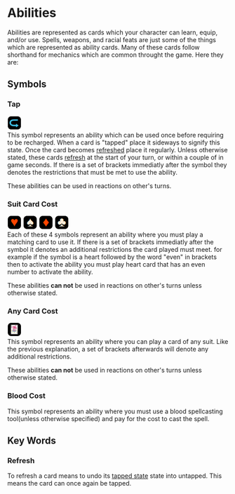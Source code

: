 # Abilities

Abilities are represented as cards which your character can learn, equip, and/or use. Spells, weapons, and racial feats are just some of the things which are represented as ability cards. Many of these cards follow shorthand for mechanics which are common throught the game. Here they are:

## Symbols

### Tap
![tap_symbol](tap_symbol.png)   
This symbol represents an ability which can be used once before requiring to be recharged. When a card is "tapped" place it sideways to signify this state. Once the card becomes [refreshed](/running-the-game/abilities.md#refresh) place it regularly. Unless otherwise stated, these cards [refresh](/running-the-game/abilities.md#refresh) at the start of your turn, or within a couple of in game seconds. If there is a set of brackets immediatly after the symbol they denotes the restrictions that must be met to use the ability.

These abilities can be used in reactions on other's turns.

### Suit Card Cost
![heart_symbol](heart_symbol.png) ![spade_symbol](spade_symbol.png) ![diamond_symbol](diamond_symbol.png) ![club_symbol](club_symbol.png)   
Each of these 4 symbols represent an ability where you must play a matching card to use it. If there is a set of brackets immediatly after the symbol it denotes an additional restrictions the card played must meet. for example if the symbol is a heart followed by the word "even" in brackets then to activate the ability you must play heart card that has an even number to activate the ability.

These abilities **can not** be used in reactions on other's turns unless otherwise stated.

### Any Card Cost
![joker_symbol](joker_symbol.png)  
This symbol represents an ability where you can play a card of any suit. Like the previous explanation, a set of brackets afterwards will denote any additional restrictions.

These abilities **can not** be used in reactions on other's turns unless otherwise stated.

### Blood Cost

This symbol represents an ability where you must use a blood spellcasting tool(unless otherwise specified) and pay for the cost to cast the spell.

## Key Words

### Refresh
To refresh a card means to undo its [tapped state](/running-the-game/abilities.md#tap) state into untapped. This means the card can once again be tapped.